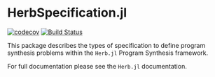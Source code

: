 # HerbSpecification.jl

[![codecov](https://codecov.io/github/Herb-AI/HerbConstraints.jl/graph/badge.svg?token=IJXWCVZ3XZ)](https://codecov.io/github/Herb-AI/HerbConstraints.jl)
[![Build Status](https://github.com/Herb-AI/HerbSpecification.jl/actions/workflows/CI.yml/badge.svg?branch=master)](https://github.com/Herb-AI/HerbSpecification.jl/actions/workflows/CI.yml?query=branch%3Amaster)

This package describes the types of specification to define program synthesis problems within the `Herb.jl` Program Synthesis framework. 

For full documentation please see the `Herb.jl` documentation.

